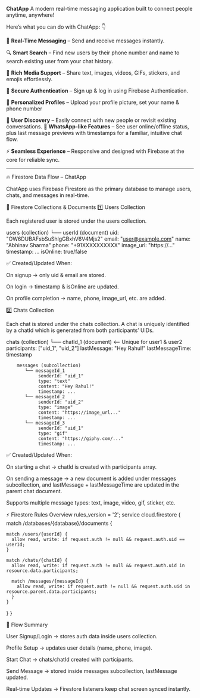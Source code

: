 **ChatApp** 
A modern real-time messaging application built to connect people anytime, anywhere!

Here’s what you can do with ChatApp: 👇

💬 **Real-Time Messaging** – Send and receive messages instantly.

🔍 **Smart Search** – Find new users by their phone number and name to search existing user from your chat history.

📸 **Rich Media Support** – Share text, images, videos, GIFs, stickers, and emojis effortlessly.

🔐 **Secure Authentication** – Sign up & log in using Firebase Authentication.

👤 **Personalized Profiles** – Upload your profile picture, set your name & phone number

👥 **User Discovery** – Easily connect with new people or revisit existing conversations.
📱 **WhatsApp-like Features** – See user online/offline status, plus last message previews with timestamps for a familiar, intuitive chat flow.

⚡ **Seamless Experience** – Responsive and designed with Firebase at the core for reliable sync.

--------------------------------------------------------------------------------------------------------------------------------------------------------------------------------------------------------------------
 
🔥 Firestore Data Flow – ChatApp

ChatApp uses Firebase Firestore as the primary database to manage users, chats, and messages in real-time.

📂 Firestore Collections & Documents
1️⃣ Users Collection

Each registered user is stored under the users collection.

users (collection)
   └── userId (document)
        uid: "OW6DUBAFsbSuShlgGBxhV6V4Mjs2"
        email: "user@example.com"
        name: "Abhinav Sharma"
        phone: "+91XXXXXXXXXX"
        image_url: "https://..."
        timestamp: ...
        isOnline: true/false


✅ Created/Updated When:

On signup → only uid & email are stored.

On login → timestamp & isOnline are updated.

On profile completion → name, phone, image_url, etc. are added.

2️⃣ Chats Collection

Each chat is stored under the chats collection. A chat is uniquely identified by a chatId which is generated from both participants’ UIDs.

chats (collection)
   └── chatId_1 (document)   <-- Unique for user1 & user2
        participants: ["uid_1", "uid_2"]
        lastMessage: "Hey Rahul!"
        lastMessageTime: timestamp

        messages (subcollection)
           └── messageId_1
                senderId: "uid_1"
                type: "text"
                content: "Hey Rahul!"
                timestamp: ...
           └── messageId_2
                senderId: "uid_2"
                type: "image"
                content: "https://image_url..."
                timestamp: ...
           └── messageId_3
                senderId: "uid_1"
                type: "gif"
                content: "https://giphy.com/..."
                timestamp: ...


✅ Created/Updated When:

On starting a chat → chatId is created with participants array.

On sending a message → a new document is added under messages subcollection, and lastMessage + lastMessageTime are updated in the parent chat document.

Supports multiple message types: text, image, video, gif, sticker, etc.

⚡ Firestore Rules Overview
rules_version = '2';
service cloud.firestore {
  match /databases/{database}/documents {
    
    match /users/{userId} {
      allow read, write: if request.auth != null && request.auth.uid == userId;
    }

    match /chats/{chatId} {
      allow read, write: if request.auth != null && request.auth.uid in resource.data.participants;
      
      match /messages/{messageId} {
        allow read, write: if request.auth != null && request.auth.uid in resource.parent.data.participants;
      }
    }
  }
}

🔄 Flow Summary

User Signup/Login → stores auth data inside users collection.

Profile Setup → updates user details (name, phone, image).

Start Chat → chats/chatId created with participants.

Send Message → stored inside messages subcollection, lastMessage updated.

Real-time Updates → Firestore listeners keep chat screen synced instantly.
